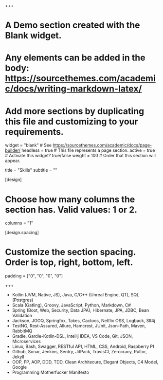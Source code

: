 +++
# A Demo section created with the Blank widget.
# Any elements can be added in the body: https://sourcethemes.com/academic/docs/writing-markdown-latex/
# Add more sections by duplicating this file and customizing to your requirements.

widget = "blank"  # See https://sourcethemes.com/academic/docs/page-builder/
headless = true  # This file represents a page section.
active = true  # Activate this widget? true/false
weight = 100  # Order that this section will appear.

title = "Skills"
subtitle = ""

[design]
  # Choose how many columns the section has. Valid values: 1 or 2.
  columns = "1"

[design.spacing]
  # Customize the section spacing. Order is top, right, bottom, left.
  padding = ["0", "0", "0", "0"]

+++

- Kotlin (JVM, Native, JS), Java, C/C++ (Unreal Engine, QT), SQL (Postgres)
- Scala (Gatling), Groovy, JavaScript, Python, Markdown, C#
- Spring (Boot, Web, Security, Data JPA), Hibernate, JPA, JDBC, Bean Validation
- Jackson, JOOQ, Springfox, Takes, Cactoos, Netflix OSS, Logback, Slf4j
- TestNG, Rest-Assured, Allure, Hamcrest, JUnit, Json-Path, Maven, RabbitMQ
- Gradle, Gardle-Kotlin-DSL, Intellij IDEA, VS Code, Git, JSON, Microservices
- Linux, Bash, Swagger, RESTful API, HTML, CSS, Android, Raspberry PI
- Github, Sonar, Jenkins, Sentry, JitPack, TravisCI, Zerocracy, Rultor, Jekyll
- OOP, FP, AOP, DDD, TDD, Clean Architecure, Elegant Objects, C4 Model, Google
- Programming Motherfucker Manifesto
